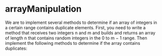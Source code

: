 # arrayManipulation
We are to implement several methods to determine if an array of integers in a certain range
contains duplicate elements. First, you need to write a method that receives two integers n and m and
builds and returns an array of length n that contains random integers in the 0 to m − 1 range. Then
implement the following methods to determine if the array contains duplicates:
